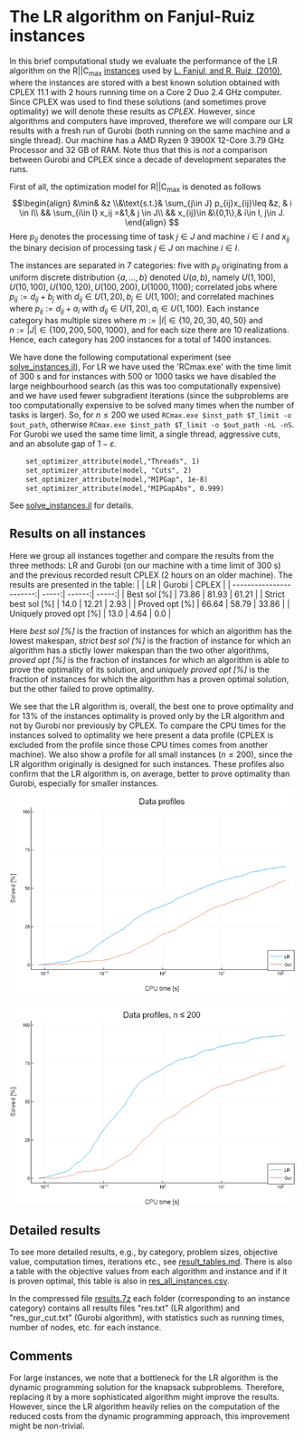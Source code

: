 # The LR algorithm on Fanjul-Ruiz instances
In this brief computational study we evaluate the performance of the LR algorithm on the R||C$_\text{max}$ [instances](http://soa.iti.es/files/RCmax.7z) used by [L. Fanjul, and R. Ruiz, (2010)](http://soa.iti.es/publicaciones-108), where the instances are stored with a best known solution obtained with CPLEX 11.1 with 2 hours running time on a Core 2 Duo 2.4 GHz computer. Since CPLEX was used to find these solutions (and sometimes prove optimality) we will denote these results as *CPLEX*. However, since algorithms and computers have improved, therefore we will compare our LR results with a fresh run of Gurobi (both running on the same machine and a single thread). Our machine has a AMD Ryzen 9 3900X 12-Core 3.79 GHz Processor and 32 GB of RAM. Note thus that this is *not* a comparison between Gurobi and CPLEX since a decade of development separates the runs. 

First of all, the optimization model for R||C$_\text{max}$ is denoted as follows
$$\begin{align} &\min& &z \\&\text{s.t.}& \sum_{j\in J} p_{ij}x_{ij}\leq &z, & i \in I\\ && \sum_{i\in I} x_ij =&1,& j \in J\\ && x_{ij}\in &\{0,1\},& i\in I, j\in J. \end{align}  $$
Here $p_{ij}$  denotes the processing time of task $j\in J$ and machine $i\in I$ and $x_{ij}$ the binary decision of processing task $j\in J$ on machine $i\in I$.

The instances are separated in 7 categories: five with $p_{ij}$ originating from a uniform discrete distribution $\{a,\dots,b\}$ denoted $U(a,b)$, namely $U(1,100),U(10,100),U(100,120),U(100,200),U(1000,1100)$;  correlated jobs where $p_{ij} := d_{ij} + b_j$ with $d_{ij}\in U(1,20), b_j\in U(1,100)$; and correlated machines where $p_{ij} := d_{ij} + a_i$ with $d_{ij}\in U(1,20), a_i\in U(1,100)$. Each instance category has multiple sizes where $m:=|I|\in \{10,20,30,40,50\}$ and $n:=|J|\in \{100,200,500,1000\}$, and for each size there are 10 realizations. Hence, each category has 200 instances for a total of 1400 instances.

We have done the following computational experiment (see [solve_instances.jl](solve_instances.jl)), For LR we have used the 'RCmax.exe' with the time limit of 300 s and for instances with 500 or 1000 tasks we have disabled the large neighbourhood search (as this was too computationally expensive) and we have used fewer subgradient iterations (since the subproblems are too computationally expensive to be solved many times when the number of tasks is larger). So, for $n \leq 200$ we used `RCmax.exe $inst_path $T_limit -o $out_path`, otherwise  `RCmax.exe $inst_path $T_limit -o $out_path -nL -nS`. For Gurobi we used the same time limit, a single thread, aggressive cuts, and an absolute gap of $1-\varepsilon$. 
``` 
    set_optimizer_attribute(model,"Threads", 1)
    set_optimizer_attribute(model, "Cuts", 2)
    set_optimizer_attribute(model,"MIPGap", 1e-8)
    set_optimizer_attribute(model,"MIPGapAbs", 0.999) 
```
See [solve_instances.jl](solve_instances.jl) for details. 

## Results on all instances 

Here we group all instances together and compare the results from the three methods: LR and Gurobi (on our machine with a time limit of 300 s) and the previous recorded result CPLEX (2 hours on an older machine). The results are presented in the table:
|                         |    LR | Gurobi | CPLEX |
| -----------------------:| -----:| ------:| -----:|
|            Best sol [%] | 73.86 |  81.93 | 61.21 |
|     Strict best sol [%] |  14.0 |  12.21 |  2.93 |
|          Proved opt [%] | 66.64 |  58.79 | 33.86 |
| Uniquely proved opt [%] |  13.0 |   4.64 |   0.0 |

Here *best sol [%]*  is the fraction of instances for which an algorithm has the lowest makespan, *strict best sol [%]* is the fraction of instance for which an algorithm has a stictly lower makespan than the two other algorithms, *proved opt [%]* is the fraction of instances for which an algorithm is able to prove the optimality of its solution, and *uniquely proved opt [%]* is the fraction of instances for which the algorithm has a proven optimal solution, but the other failed to prove optimality. 

We see that the LR algorithm is, overall, the best one to prove optimality and for 13\% of the instances optimality is proved only by the LR algorithm and not by Gurobi nor previously by CPLEX. To compare the CPU times for the instances solved to optimality we here present a data profile (CPLEX is excluded from the profile since those CPU times comes from another machine). We also show a profile for all small instances ($n\leq 200$), since the LR algorithm originally is designed for such instances. These profiles also confirm that the LR algorithm is, on average, better to prove optimality than Gurobi, especially for smaller instances.    
![data profiles](data_profile.png)

![data profiles](data_profile200.png)
## Detailed results
To see more detailed results, e.g., by category, problem sizes, objective value, computation times, iterations etc., see [result_tables.md](result_tables.md). There is also a table with the objective values from each algorithm and instance and if it is proven optimal, this table is also in [res_all_instances.csv](res_all_instances.csv). 

In the compressed file [results.7z](results.7z) each folder (corresponding to an instance category) contains all results files "res.txt" (LR algorithm) and "res_gur_cut.txt" (Gurobi algorithm), with statistics such as running times, number of nodes, etc. for each instance.

## Comments
For large instances, we note that a bottleneck for the LR algorithm is the dynamic programming solution for the knapsack subproblems. Therefore, replacing it by a more sophisticated algorithm might improve the results. However, since the LR algorithm heavily relies on the computation of the reduced costs from the dynamic programming approach, this improvement might be non-trivial.